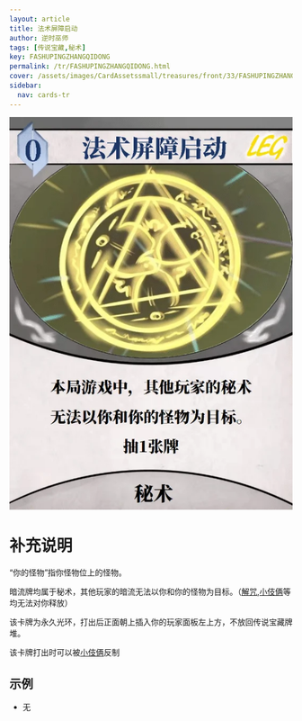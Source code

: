```yaml
---
layout: article
title: 法术屏障启动
author: 逆时巫师
tags: [传说宝藏,秘术]
key: FASHUPINGZHANGQIDONG
permalink: /tr/FASHUPINGZHANGQIDONG.html
cover: /assets/images/CardAssetssmall/treasures/front/33/FASHUPINGZHANGQIDONG.webp
sidebar:
  nav: cards-tr
---
```

![](/assets/images/CardAssets/treasures/front/33/FASHUPINGZHANGQIDONG.webp)

# 补充说明
“你的怪物”指你怪物位上的怪物。

暗流牌均属于秘术，其他玩家的暗流无法以你和你的怪物为目标。（[解咒](/tr/JIEZHOU.html),[小伎俩](/tr/XIAOJILIANG.html)等均无法对你释放）

该卡牌为永久光环，打出后正面朝上插入你的玩家面板左上方，不放回传说宝藏牌堆。

该卡牌打出时可以被[小伎俩](/tr/XIAOJILIANG.html)反制
## 示例
* 无